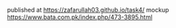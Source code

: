 published at  https://zafarullah03.github.io/task4/
mockup  https://www.bata.com.pk/index.php/473-3895.html
